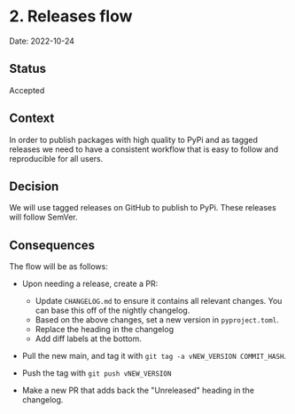 # 2. Releases flow

Date: 2022-10-24

## Status

Accepted

## Context

In order to publish packages with high quality to PyPi and as tagged releases we need to have a consistent workflow that
is easy to follow and reproducible for all users.

## Decision

We will use tagged releases on GitHub to publish to PyPi. These releases will follow SemVer.

## Consequences

The flow will be as follows:

* Upon needing a release, create a PR:
  * Update `CHANGELOG.md` to ensure it contains all relevant changes. You can base this off of the nightly changelog.
  * Based on the above changes, set a new version in `pyproject.toml`.
  * Replace the heading in the changelog
  * Add diff labels at the bottom.

* Pull the new main, and tag it with `git tag -a vNEW_VERSION COMMIT_HASH`.
* Push the tag with `git push vNEW_VERSION`
* Make a new PR that adds back the "Unreleased" heading in the changelog.
